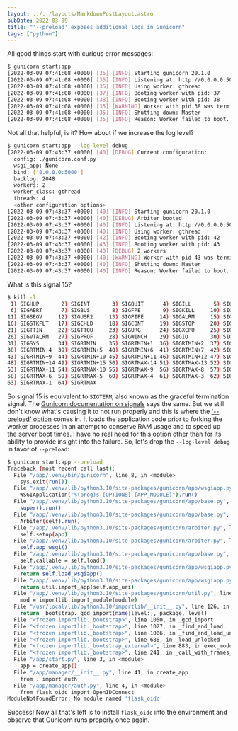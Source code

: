 ```yaml
---
layout: ../../layouts/MarkdownPostLayout.astro
pubDate: 2022-03-09
title: "'--preload' exposes additional logs in Gunicorn"
tags: ["python"]
---
```

All good things start with curious error messages:

```bash
$ gunicorn start:app
[2022-03-09 07:41:08 +0000] [35] [INFO] Starting gunicorn 20.1.0
[2022-03-09 07:41:08 +0000] [35] [INFO] Listening at: http://0.0.0.0:5000 (35)
[2022-03-09 07:41:08 +0000] [35] [INFO] Using worker: gthread
[2022-03-09 07:41:08 +0000] [37] [INFO] Booting worker with pid: 37
[2022-03-09 07:41:08 +0000] [38] [INFO] Booting worker with pid: 38
[2022-03-09 07:41:08 +0000] [35] [WARNING] Worker with pid 38 was terminated due to signal 15
[2022-03-09 07:41:08 +0000] [35] [INFO] Shutting down: Master
[2022-03-09 07:41:08 +0000] [35] [INFO] Reason: Worker failed to boot.
```

Not all that helpful, is it? How about if we increase the log level?

```bash
$ gunicorn start:app --log-level debug
[2022-03-09 07:43:37 +0000] [40] [DEBUG] Current configuration:
  config: ./gunicorn.conf.py
  wsgi_app: None
  bind: ['0.0.0.0:5000']
  backlog: 2048
  workers: 2
  worker_class: gthread
  threads: 4
  <other configuration options>
[2022-03-09 07:43:37 +0000] [40] [INFO] Starting gunicorn 20.1.0
[2022-03-09 07:43:37 +0000] [40] [DEBUG] Arbiter booted
[2022-03-09 07:43:37 +0000] [40] [INFO] Listening at: http://0.0.0.0:5000 (40)
[2022-03-09 07:43:37 +0000] [40] [INFO] Using worker: gthread
[2022-03-09 07:43:37 +0000] [42] [INFO] Booting worker with pid: 42
[2022-03-09 07:43:37 +0000] [43] [INFO] Booting worker with pid: 43
[2022-03-09 07:43:37 +0000] [40] [DEBUG] 2 workers
[2022-03-09 07:43:37 +0000] [40] [WARNING] Worker with pid 43 was terminated due to signal 15
[2022-03-09 07:43:37 +0000] [40] [INFO] Shutting down: Master
[2022-03-09 07:43:37 +0000] [40] [INFO] Reason: Worker failed to boot.
```

What is this signal 15?

```bash
$ kill -l
 1) SIGHUP       2) SIGINT       3) SIGQUIT      4) SIGILL       5) SIGTRAP
 6) SIGABRT      7) SIGBUS       8) SIGFPE       9) SIGKILL     10) SIGUSR1
11) SIGSEGV     12) SIGUSR2     13) SIGPIPE     14) SIGALRM     15) SIGTERM
16) SIGSTKFLT   17) SIGCHLD     18) SIGCONT     19) SIGSTOP     20) SIGTSTP
21) SIGTTIN     22) SIGTTOU     23) SIGURG      24) SIGXCPU     25) SIGXFSZ
26) SIGVTALRM   27) SIGPROF     28) SIGWINCH    29) SIGIO       30) SIGPWR
31) SIGSYS      34) SIGRTMIN    35) SIGRTMIN+1  36) SIGRTMIN+2  37) SIGRTMIN+3
38) SIGRTMIN+4  39) SIGRTMIN+5  40) SIGRTMIN+6  41) SIGRTMIN+7  42) SIGRTMIN+8
43) SIGRTMIN+9  44) SIGRTMIN+10 45) SIGRTMIN+11 46) SIGRTMIN+12 47) SIGRTMIN+13
48) SIGRTMIN+14 49) SIGRTMIN+15 50) SIGRTMAX-14 51) SIGRTMAX-13 52) SIGRTMAX-12
53) SIGRTMAX-11 54) SIGRTMAX-10 55) SIGRTMAX-9  56) SIGRTMAX-8  57) SIGRTMAX-7
58) SIGRTMAX-6  59) SIGRTMAX-5  60) SIGRTMAX-4  61) SIGRTMAX-3  62) SIGRTMAX-2
63) SIGRTMAX-1  64) SIGRTMAX
```

So signal 15 is equivalent to `SIGTERM`, also known as the graceful termination signal. The [Gunicorn documentation on signals](https://docs.gunicorn.org/en/stable/signals.html#worker-process) says the same. But we still don't know what's causing it to not run properly and this is where the ['--preload' option](https://docs.gunicorn.org/en/stable/settings.html?highlight=preload#preload-app) comes in. It loads the application code prior to forking the worker processes in an attempt to conserve RAM usage and to speed up the server boot times. I have no real need for this option other than for its ability to provide insight into the failure. So, let's drop the `--log-level debug` in favor of `--preload`:

```bash
$ gunicorn start:app --preload
Traceback (most recent call last):
  File "/app/.venv/bin/gunicorn", line 8, in <module>
    sys.exit(run())
  File "/app/.venv/lib/python3.10/site-packages/gunicorn/app/wsgiapp.py", line 67, in run
    WSGIApplication("%(prog)s [OPTIONS] [APP_MODULE]").run()
  File "/app/.venv/lib/python3.10/site-packages/gunicorn/app/base.py", line 231, in run
    super().run()
  File "/app/.venv/lib/python3.10/site-packages/gunicorn/app/base.py", line 72, in run
    Arbiter(self).run()
  File "/app/.venv/lib/python3.10/site-packages/gunicorn/arbiter.py", line 58, in __init__
    self.setup(app)
  File "/app/.venv/lib/python3.10/site-packages/gunicorn/arbiter.py", line 118, in setup
    self.app.wsgi()
  File "/app/.venv/lib/python3.10/site-packages/gunicorn/app/base.py", line 67, in wsgi
    self.callable = self.load()
  File "/app/.venv/lib/python3.10/site-packages/gunicorn/app/wsgiapp.py", line 58, in load
    return self.load_wsgiapp()
  File "/app/.venv/lib/python3.10/site-packages/gunicorn/app/wsgiapp.py", line 48, in load_wsgiapp
    return util.import_app(self.app_uri)
  File "/app/.venv/lib/python3.10/site-packages/gunicorn/util.py", line 359, in import_app
    mod = importlib.import_module(module)
  File "/usr/local/lib/python3.10/importlib/__init__.py", line 126, in import_module
    return _bootstrap._gcd_import(name[level:], package, level)
  File "<frozen importlib._bootstrap>", line 1050, in _gcd_import
  File "<frozen importlib._bootstrap>", line 1027, in _find_and_load
  File "<frozen importlib._bootstrap>", line 1006, in _find_and_load_unlocked
  File "<frozen importlib._bootstrap>", line 688, in _load_unlocked
  File "<frozen importlib._bootstrap_external>", line 883, in exec_module
  File "<frozen importlib._bootstrap>", line 241, in _call_with_frames_removed
  File "/app/start.py", line 3, in <module>
    app = create_app()
  File "/app/manager/__init__.py", line 41, in create_app
    from . import auth
  File "/app/manager/auth.py", line 4, in <module>
    from flask_oidc import OpenIDConnect
ModuleNotFoundError: No module named 'flask_oidc'
```

Success! Now all that's left is to install `flask_oidc` into the environment and observe that Gunicorn runs properly once again.
